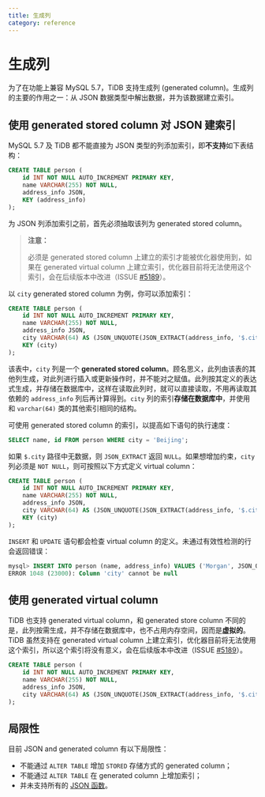 ```yaml
---
title: 生成列
category: reference
---
```


# 生成列

为了在功能上兼容 MySQL 5.7，TiDB 支持生成列 (generated column)。生成列的主要的作用之一：从 JSON 数据类型中解出数据，并为该数据建立索引。

## 使用 generated stored column 对 JSON 建索引

MySQL 5.7 及 TiDB 都不能直接为 JSON 类型的列添加索引，即**不支持**如下表结构：

```sql
CREATE TABLE person (
    id INT NOT NULL AUTO_INCREMENT PRIMARY KEY,
    name VARCHAR(255) NOT NULL,
    address_info JSON,
    KEY (address_info)
);
```

为 JSON 列添加索引之前，首先必须抽取该列为 generated stored column。

> **注意：**
>
> 必须是 generated stored column 上建立的索引才能被优化器使用到，如果在 generated virtual column 上建立索引，优化器目前将无法使用这个索引，会在后续版本中改进（ISSUE [#5189](https://github.com/pingcap/tidb/issues/5189)）。

以 `city` generated stored column 为例，你可以添加索引：

```sql
CREATE TABLE person (
    id INT NOT NULL AUTO_INCREMENT PRIMARY KEY,
    name VARCHAR(255) NOT NULL,
    address_info JSON,
    city VARCHAR(64) AS (JSON_UNQUOTE(JSON_EXTRACT(address_info, '$.city'))) STORED,
    KEY (city)
);
```

该表中，`city` 列是一个 **generated stored column**。顾名思义，此列由该表的其他列生成，对此列进行插入或更新操作时，并不能对之赋值。此列按其定义的表达式生成，并存储在数据库中，这样在读取此列时，就可以直接读取，不用再读取其依赖的 `address_info` 列后再计算得到。`city` 列的索引**存储在数据库中**，并使用和 `varchar(64)` 类的其他索引相同的结构。

可使用 generated stored column 的索引，以提高如下语句的执行速度：

```sql
SELECT name, id FROM person WHERE city = 'Beijing';
```

如果 `$.city` 路径中无数据，则 `JSON_EXTRACT` 返回 `NULL`。如果想增加约束，`city` 列必须是 `NOT NULL`，则可按照以下方式定义 virtual column：

```sql
CREATE TABLE person (
    id INT NOT NULL AUTO_INCREMENT PRIMARY KEY,
    name VARCHAR(255) NOT NULL,
    address_info JSON,
    city VARCHAR(64) AS (JSON_UNQUOTE(JSON_EXTRACT(address_info, '$.city'))) STORED NOT NULL,
    KEY (city)
);
```

`INSERT` 和 `UPDATE` 语句都会检查 virtual column 的定义。未通过有效性检测的行会返回错误：

```sql
mysql> INSERT INTO person (name, address_info) VALUES ('Morgan', JSON_OBJECT('Country', 'Canada'));
ERROR 1048 (23000): Column 'city' cannot be null
```

## 使用 generated virtual column

TiDB 也支持 generated virtual column，和 generated store column 不同的是，此列按需生成，并不存储在数据库中，也不占用内存空间，因而是**虚拟的**。TiDB 虽然支持在 generated virtual column 上建立索引，优化器目前将无法使用这个索引，所以这个索引将没有意义，会在后续版本中改进（ISSUE [#5189](https://github.com/pingcap/tidb/issues/5189)）。

```sql
CREATE TABLE person (
    id INT NOT NULL AUTO_INCREMENT PRIMARY KEY,
    name VARCHAR(255) NOT NULL,
    address_info JSON,
    city VARCHAR(64) AS (JSON_UNQUOTE(JSON_EXTRACT(address_info, '$.city'))) VIRTUAL
);
```

## 局限性

目前 JSON and generated column 有以下局限性：

- 不能通过 `ALTER TABLE` 增加 `STORED` 存储方式的 generated column；
- 不能通过 `ALTER TABLE` 在 generated column 上增加索引；
- 并未支持所有的 [JSON 函数](v2.1/reference/sql/functions-and-operators/json-functions.md)。
